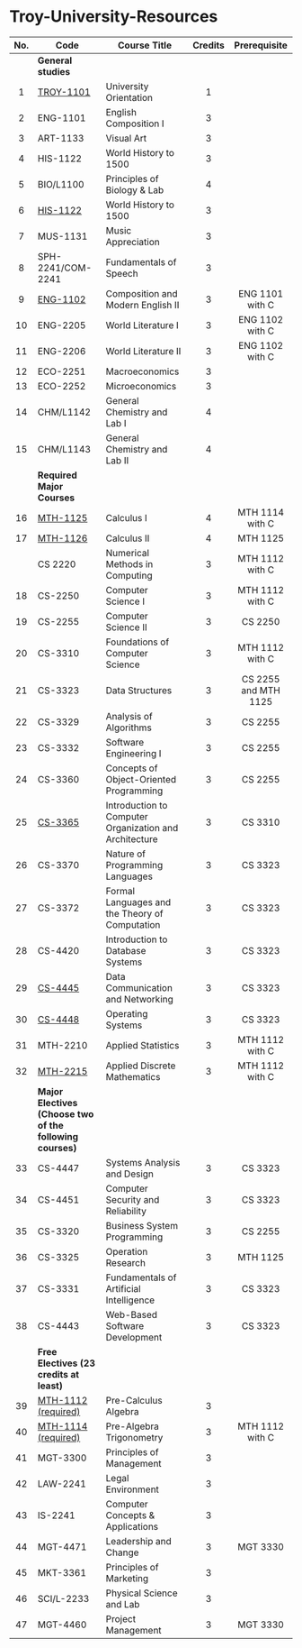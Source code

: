 # Troy-University-Resources

| No. | Code                                                      | Course Title                                           | Credits | Prerequisite         |
|:--:| --------------------------------------------------------- |-------------------------------------------------------- |:-------:|:--------------------:|
|    | **General studies**                                       |                                                         |         |                      |
| 1  | [TROY-1101]                                               | University Orientation                                  | 1       |                      |
| 2  | ENG-1101                                                  | English Composition I                                   | 3       |                      |
| 3  | ART-1133                                                  | Visual Art                                              | 3       |                      |
| 4  | HIS-1122                                                  | World History to 1500                                   | 3       |                      |
| 5  | BIO/L1100                                                 | Principles of Biology & Lab                             | 4       |                      |
| 6  | [HIS-1122]                                                | World History to 1500                                   | 3       |                      |
| 7  | MUS-1131                                                  | Music Appreciation                                      | 3       |                      |
| 8  | SPH-2241/COM-2241                                         | Fundamentals of Speech                                  | 3       |                      |
| 9  | [ENG-1102]                                                | Composition and Modern English II                       | 3       | ENG 1101 with C      |
| 10 | ENG-2205                                                  | World Literature I                                      | 3       | ENG 1102 with C      |
| 11 | ENG-2206                                                  | World Literature II                                     | 3       | ENG 1102 with C      |
| 12 | ECO-2251                                                  | Macroeconomics                                          | 3       |                      |
| 13 | ECO-2252                                                  | Microeconomics                                          | 3       |                      |
| 14 | CHM/L1142                                                 | General Chemistry and Lab I                             | 4       |                      |
| 15 | CHM/L1143                                                 | General Chemistry and Lab II                            | 4       |                      |
|    | **Required Major Courses**                                |                                                         |         |                      |
| 16 | [MTH-1125]                                                | Calculus I                                              | 4       | MTH 1114 with C      |
| 17 | [MTH-1126]                                                | Calculus II                                             | 4       | MTH 1125             |
|    | CS 2220                                                   | Numerical Methods in Computing                          | 3       | MTH 1112 with C      |
| 18 | CS-2250                                                   | Computer Science I                                      | 3       | MTH 1112 with C      |
| 19 | CS-2255                                                   | Computer Science II                                     | 3       | CS 2250              |
| 20 | CS-3310                                                   | Foundations of Computer Science                         | 3       | MTH 1112 with C      |
| 21 | CS-3323                                                   | Data Structures                                         | 3       | CS 2255 and MTH 1125 |
| 22 | CS-3329                                                   | Analysis of Algorithms                                  | 3       | CS 2255              |
| 23 | CS-3332                                                   | Software Engineering I                                  | 3       | CS 2255              |
| 24 | CS-3360                                                   | Concepts of Object-Oriented Programming                 | 3       | CS 2255              |
| 25 | [CS-3365]                                                 | Introduction to Computer Organization and Architecture  | 3       | CS 3310              |
| 26 | CS-3370                                                   | Nature of Programming Languages                         | 3       | CS 3323              |
| 27 | CS-3372                                                   | Formal Languages and the Theory of Computation          | 3       | CS 3323              |
| 28 | CS-4420                                                   | Introduction to Database Systems                        | 3       | CS 3323              |
| 29 | [CS-4445]                                                 | Data Communication and Networking                       | 3       | CS 3323              |
| 30 | [CS-4448]                                                 | Operating Systems                                       | 3       | CS 3323              |
| 31 | MTH-2210                                                  | Applied Statistics                                      | 3       | MTH 1112 with C      |
| 32 | [MTH-2215]                                                | Applied Discrete Mathematics                            | 3       | MTH 1112 with C      |
|    | **Major Electives (Choose two of the following courses)** |                                                         |         |                      |
| 33 | CS-4447                                                   | Systems Analysis and Design                             | 3       | CS 3323              |
| 34 | CS-4451                                                   | Computer Security and Reliability                       | 3       | CS 3323              |
| 35 | CS-3320                                                   | Business System Programming                             | 3       | CS 2255              |
| 36 | CS-3325                                                   | Operation Research                                      | 3       | MTH 1125             |
| 37 | CS-3331                                                   | Fundamentals of Artificial Intelligence                 | 3       | CS 3323              |
| 38 | CS-4443                                                   | Web-Based Software Development                          | 3       | CS 3323              |
|    | **Free Electives (23 credits at least)**                  |                                                         |         |                      |
| 39 | [MTH-1112 (required)]                                     | Pre-Calculus Algebra                                    | 3       |                      |
| 40 | [MTH-1114 (required)]                                     | Pre-Algebra Trigonometry                                | 3       | MTH 1112 with C      |
| 41 | MGT-3300                                                  | Principles of Management                                | 3       |                      |
| 42 | LAW-2241                                                  | Legal Environment                                       | 3       |                      |
| 43 | IS-2241                                                   | Computer Concepts & Applications                        | 3       |                      |
| 44 | MGT-4471                                                  | Leadership and Change                                   | 3       | MGT 3330             |
| 45 | MKT-3361                                                  | Principles of Marketing                                 | 3       |                      |
| 46 | SCI/L-2233                                                | Physical Science and Lab                                | 3       |                      |
| 47 | MGT-4460                                                  | Project Management                                      | 3       | MGT 3330             |

[ENG-1102]: ./ENG1102/

[MTH-1112 (required)]: ./MTH1112/

[MTH-1114 (required)]: ./MTH1114/

[MTH-1125]: ./MTH1125-1126-Calculus/

[MTH-1126]: ./MTH1125-1126-Calculus/

[HIS-1122]: ./HIS1122/

[CS-3365]: ./CS365/

[CS-4445]: ./CS4445/

[CS-4448]: ./CS4448/

[TROY-1101]: ./TROY101/

[MTH-2215]: ./MTH2215/
